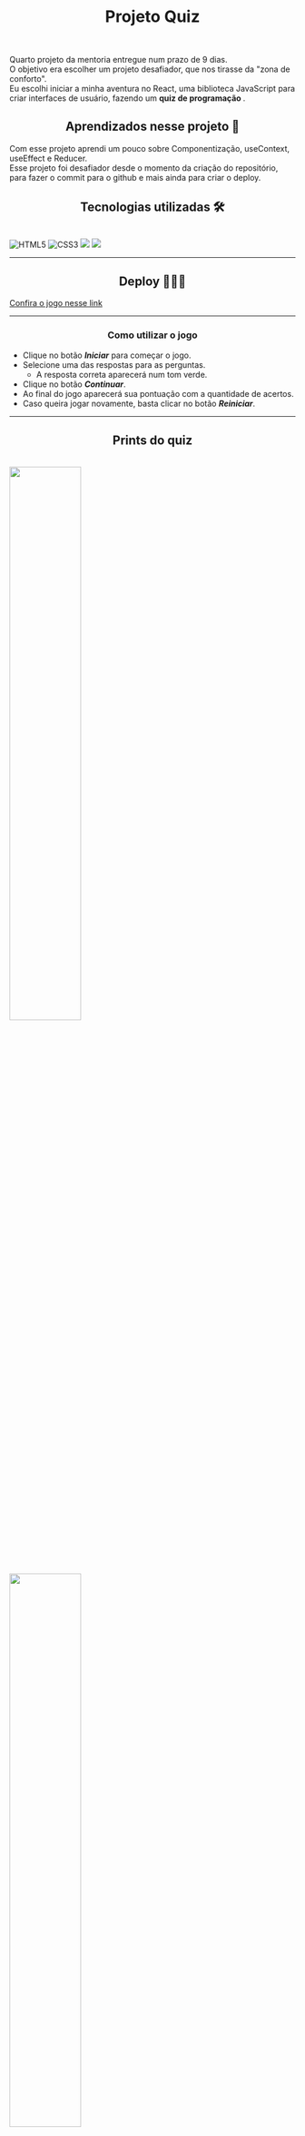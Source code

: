<h1 align="center">Projeto Quiz </h1> <br>

<p>Quarto projeto da mentoria entregue num prazo de 9 dias. <br>
O objetivo era escolher um projeto desafiador, que nos tirasse da "zona de conforto".<br>
Eu escolhi iniciar a minha aventura no React, uma biblioteca JavaScript para criar interfaces de usuário, fazendo um <b>quiz de programação </b>.<br></p>

<h2 align="center">Aprendizados nesse projeto 🎯</h2>
Com esse projeto aprendi um pouco sobre Componentização, useContext, useEffect e Reducer. <br>
Esse projeto foi desafiador desde o momento da criação do repositório, para fazer o commit para o github e mais ainda para criar o deploy.<br>

<h2 align="center">Tecnologias utilizadas 🛠</h2><br>
<img src="https://img.shields.io/badge/HTML5-E34F26?style=for-the-badge&logo=html5&logoColor=white" alt="HTML5" data-canonical-src="https://img.shields.io/badge/html5-%23E34F26.svg?style=for-the-badge&amp;logo=html5&amp;logoColor=white" style="max-width: 100%;">
<img src="https://img.shields.io/badge/CSS3-1572B6?style=for-the-badge&logo=css3&logoColor=white" alt="CSS3" data-canonical-src="https://img.shields.io/badge/css3-%231572B6.svg?style=for-the-badge&amp;logo=css3&amp;logoColor=white" style="max-width: 100%;">
<img src="https://img.shields.io/badge/JavaScript-323330?style=for-the-badge&logo=javascript&logoColor=F7DF1E" >
<img src="https://img.shields.io/badge/React-20232A?style=for-the-badge&logo=react&logoColor=61DAFB" style="max-width: 100%;">


<hr>
<h2 align="center">Deploy 👨🏽‍💻</h2>
<a href="https://lilian-rangel-projeto-quiz.netlify.app/" target="_blank">Confira o jogo nesse link</a>
<hr>


<h3 align="center">Como utilizar o jogo</h3>
<ul>
<li>Clique no botão <b><i>Iniciar</i></b> para começar o jogo.</li>
<li>Selecione uma das respostas para as perguntas.
<ul>
<li>A resposta correta aparecerá num tom verde.</li>
</ul>
</li>
<li>Clique no botão <b><i>Continuar</i></b>.</li>
<li>Ao final do jogo aparecerá sua pontuação com a quantidade de acertos.</li>
<li>Caso queira jogar novamente, basta clicar no botão <b><i>Reiniciar</i></b>.</li>
</ul>

<hr>
<h2 align="center"> Prints do quiz </h2>
<br />

<img width="50%" src="https://user-images.githubusercontent.com/105670314/202540529-51287a79-618b-4554-aeaa-b9b192e53878.jpg">
<img width="50%" src="https://user-images.githubusercontent.com/105670314/202540574-0922f41d-1143-41f3-a368-54bdf7576f48.jpg">
<img width="50%" src="https://user-images.githubusercontent.com/105670314/202540628-84dad58f-8d21-4728-84a7-7e414e2077f1.jpg">

<hr>
<h2 align="center"> Contributor 💻</h2>
<table align="center">
<tbody>
<tr>
<td align="center">
<img src="https://avatars.githubusercontent.com/u/105670314?v=4" width="100px;" alt="Lilian Rangel" style="max-width: 100%;"><br><b>Lílian Rangel</b>
<br>
<a href="https://www.linkedin.com/in/lilian-rangel-de-paiva/"><img src="https://img.shields.io/badge/LinkedIn-0077B5?style=for-the-badge&logo=linkedin&logoColor=white"></a>
<a href="https://github.com/lilian-rangel"><img src="https://img.shields.io/badge/GitHub-100000?style=for-the-badge&logo=github&logoColor=white"></a>

</td>
</tr>
</tbody>
</table>

